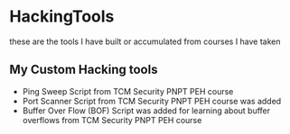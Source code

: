 # HackingTools
these are the tools I have built or accumulated from courses I have taken

## My Custom Hacking tools
- Ping Sweep Script from TCM Security PNPT PEH course
- Port Scanner Script from TCM Security PNPT PEH course was added
- Buffer Over Flow (BOF) Script was added for learning about buffer overflows from TCM Security PNPT PEH course
